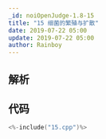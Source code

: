```yaml
---
_id: noiOpenJudge-1.8-15
title: "15 细菌的繁殖与扩散"
date: 2019-07-22 05:00
update: 2019-07-22 05:00
author: Rainboy
---
```


## 解析

## 代码

```c
<%-include("15.cpp")%>
```

